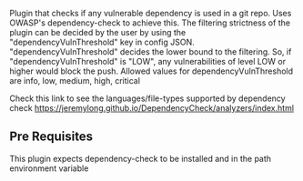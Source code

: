 

Plugin that checks if any vulnerable dependency is used in a git repo. Uses OWASP's dependency-check to achieve this.
The filtering strictness of the plugin can be decided by the user by using the "dependencyVulnThreshold" key in config JSON. "dependencyVulnThreshold" decides the lower bound to the filtering. So, if "dependencyVulnThreshold" is "LOW", any vulnerabilities of level LOW or higher would block the push. Allowed values for dependencyVulnThreshold are info, low, medium, high, critical

Check this link to see the languages/file-types supported by dependency check
https://jeremylong.github.io/DependencyCheck/analyzers/index.html

## Pre Requisites
This plugin expects dependency-check to be installed and in the path environment variable